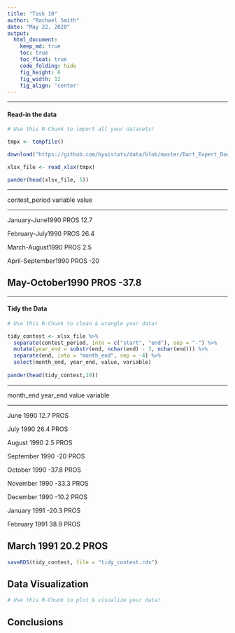 ```yaml
---
title: "Task 10"
author: "Rachael Smith"
date: "May 22, 2020"
output:
  html_document:  
    keep_md: true
    toc: true
    toc_float: true
    code_folding: hide
    fig_height: 6
    fig_width: 12
    fig_align: 'center'
---
```


-----





#### Read-in the data


```r
# Use this R-Chunk to import all your datasets!

tmpx <- tempfile()

download("https://github.com/byuistats/data/blob/master/Dart_Expert_Dow_6month_anova/Dart_Expert_Dow_6month_anova.xlsx?raw=true", tmpx, mode = "wb")

xlsx_file <- read_xlsx(tmpx)

pander(head(xlsx_file, 5))
```


----------------------------------------
   contest_period      variable   value 
--------------------- ---------- -------
  January-June1990       PROS     12.7  

  February-July1990      PROS     26.4  

  March-August1990       PROS      2.5  

 April-September1990     PROS      -20  

   May-October1990       PROS     -37.8 
----------------------------------------

-----

#### Tidy the Data


```r
# Use this R-Chunk to clean & wrangle your data!

tidy_contest <- xlsx_file %>%
  separate(contest_period, into = c("start", "end"), sep = "-") %>%
  mutate(year_end = substr(end, nchar(end) - 3, nchar(end))) %>% 
  separate(end, into = "month_end", sep = -4) %>% 
  select(month_end, year_end, value, variable)
  
pander(head(tidy_contest,10))
```


-----------------------------------------
 month_end   year_end   value   variable 
----------- ---------- ------- ----------
   June        1990     12.7      PROS   

   July        1990     26.4      PROS   

  August       1990      2.5      PROS   

 September     1990      -20      PROS   

  October      1990     -37.8     PROS   

 November      1990     -33.3     PROS   

 December      1990     -10.2     PROS   

  January      1991     -20.3     PROS   

 February      1991     38.9      PROS   

   March       1991     20.2      PROS   
-----------------------------------------

```r
saveRDS(tidy_contest, file = "tidy_contest.rds")
```

## Data Visualization


```r
# Use this R-Chunk to plot & visualize your data!
```

## Conclusions
